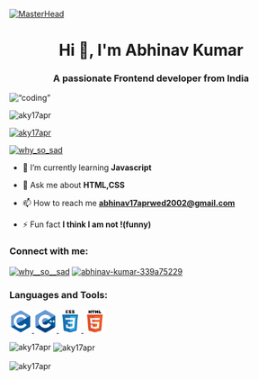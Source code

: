 [![MasterHead](https://www.sevenstarwebsolutions.com/wp-content/themes/sevenstar/img/banner-bg.gif)](https://rishavchanda.io)
<h1 align="center">Hi 👋, I'm Abhinav Kumar</h1>
<h3 align="center">A passionate Frontend developer from India</h3>
<img align=“right” alt=“coding” width=“400” src=“https://www.google.com/search?sca_esv=71f54c62549111b5&sxsrf=ACQVn0_SBUgfCzoPrC_QAqo-Z0vKzNv3Pw:1710675160856&q=coding+gif&tbm=isch&source=lnms&sa=X&ved=2ahUKEwiG8J_KmfuEAxVFSGcHHfMZBm4Q0pQJegQIFRAB&biw=1680&bih=1050&dpr=2#imgrc=6_7BCMkOF0X1vM”>

<p align="left"> <img src="https://komarev.com/ghpvc/?username=aky17apr&label=Profile%20views&color=0e75b6&style=flat" alt="aky17apr" /> </p>

<p align="left"> <a href="https://github.com/ryo-ma/github-profile-trophy"><img src="https://github-profile-trophy.vercel.app/?username=aky17apr" alt="aky17apr" /></a> </p>

<p align="left"> <a href="https://twitter.com/why__so__sad" target="blank"><img src="https://img.shields.io/twitter/follow/why_so_sad?logo=twitter&style=for-the-badge" alt="why_so_sad" /></a> </p>

- 🌱 I’m currently learning **Javascript**

- 💬 Ask me about **HTML,CSS**

- 📫 How to reach me **abhinav17aprwed2002@gmail.com**

- ⚡ Fun fact **I think I am not !(funny)**

<h3 align="left">Connect with me:</h3>
<p align="left">
<a href="https://twitter.com/why_so_sad" target="blank"><img align="center" src="https://raw.githubusercontent.com/rahuldkjain/github-profile-readme-generator/master/src/images/icons/Social/twitter.svg" alt="why__so__sad" height="30" width="40" /></a>
<a href="https://linkedin.com/in/abhinav-kumar-339a75229" target="blank"><img align="center" src="https://raw.githubusercontent.com/rahuldkjain/github-profile-readme-generator/master/src/images/icons/Social/linked-in-alt.svg" alt="abhinav-kumar-339a75229" height="30" width="40" /></a>
</p>

<h3 align="left">Languages and Tools:</h3>
<p align="left"> <a href="https://www.cprogramming.com/" target="_blank" rel="noreferrer"> <img src="https://raw.githubusercontent.com/devicons/devicon/master/icons/c/c-original.svg" alt="c" width="40" height="40"/> </a> <a href="https://www.w3schools.com/cpp/" target="_blank" rel="noreferrer"> <img src="https://raw.githubusercontent.com/devicons/devicon/master/icons/cplusplus/cplusplus-original.svg" alt="cplusplus" width="40" height="40"/> </a> <a href="https://www.w3schools.com/css/" target="_blank" rel="noreferrer"> <img src="https://raw.githubusercontent.com/devicons/devicon/master/icons/css3/css3-original-wordmark.svg" alt="css3" width="40" height="40"/> </a> <a href="https://www.w3.org/html/" target="_blank" rel="noreferrer"> <img src="https://raw.githubusercontent.com/devicons/devicon/master/icons/html5/html5-original-wordmark.svg" alt="html5" width="40" height="40"/> </a> </p>

<p><img align="left" src="https://github-readme-stats.vercel.app/api/top-langs?username=aky17apr&show_icons=true&locale=en&layout=compact" alt="aky17apr" /></p>

<p>&nbsp;<img align="center" src="https://github-readme-stats.vercel.app/api?username=aky17apr&show_icons=true&locale=en" alt="aky17apr" /></p>

<p><img align="center" src="https://github-readme-streak-stats.herokuapp.com/?user=aky17apr&" alt="aky17apr" /></p>

